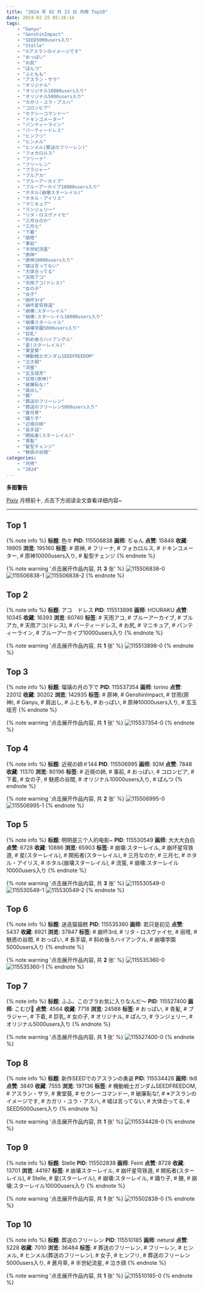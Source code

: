 ```yaml
---
title: "2024 年 02 月 23 日 月榜 Top10"
date: 2024-02-25 05:16:14
tags:
    - "Ganyu"
    - "GenshinImpact"
    - "SEED5000users入り"
    - "Stelle"
    - "※アスランのイメージです"
    - "おっぱい"
    - "お尻"
    - "ぱんつ"
    - "ふともも"
    - "アスラン・ザラ"
    - "オリジナル"
    - "オリジナル10000users入り"
    - "オリジナル5000users入り"
    - "カガリ・ユラ・アスハ"
    - "コロンビア"
    - "セクシーコマンドー"
    - "ドキンコメーター"
    - "パンティーライン"
    - "パーティードレス"
    - "ヒンフリ"
    - "ヒンメル"
    - "ヒンメル(葬送のフリーレン)"
    - "フォカロルス"
    - "フリーナ"
    - "フリーレン"
    - "ブラジャー"
    - "ブルアカ"
    - "ブルーアーカイブ"
    - "ブルーアーカイブ10000users入り"
    - "ホタル(崩壊スターレイル)"
    - "ホタル・アイリス"
    - "マニキュア"
    - "ランジェリー"
    - "リタ・ロスヴァイセ"
    - "三月なのか"
    - "三月七"
    - "下着"
    - "丽塔"
    - "事前"
    - "半世紀流星"
    - "原神"
    - "原神10000users入り"
    - "嘘は言ってない"
    - "大体合ってる"
    - "天雨アコ"
    - "天雨アコ(ドレス)"
    - "女の子"
    - "女子"
    - "崩坏3rd"
    - "崩坏星穹铁道"
    - "崩壊:スターレイル"
    - "崩壊:スターレイル10000users入り"
    - "崩壊スターレイル"
    - "崩壊学園5000users入り"
    - "巨乳"
    - "斜め後ろハイアングル"
    - "星(スターレイル)"
    - "東堂葵"
    - "機動戦士ガンダムSEEDFREEDOM"
    - "泣き顔"
    - "流萤"
    - "玄玉瑶芳"
    - "甘雨(原神)"
    - "破廉恥な!"
    - "肩出し"
    - "腋"
    - "葬送のフリーレン"
    - "葬送のフリーレン5000users入り"
    - "蒼月草"
    - "踊り子"
    - "近視の姉"
    - "長手袋"
    - "開拓者(スターレイル)"
    - "青髪"
    - "髪型チェンジ"
    - "魅惑の谷間"
categories:
    - "月榜"
    - "2024"
---
```


<i class="fa fa-triangle-exclamation"></i>**多图警告**<i class="fa fa-triangle-exclamation"></i>

[Pixiv](https://www.pixiv.net/) 月榜前十, 点击下方阅读全文查看详细内容~

<!-- more -->

---

## Top 1

{% note info %}
**标题**: 色々
**PID**: 115506838 **画师**: ぢゅん
**点赞**: 15848 **收藏**: 19905 **浏览**: 195160
**标签**: # 原神, # フリーナ, # フォカロルス, # ドキンコメーター, # 原神10000users入り, # 髪型チェンジ
{% endnote %}

{% note warning '点击展开作品内容, 共 **3** 张' %}
![115506838-0](https://i.pixiv.re/img-original/img/2024/01/27/00/00/13/115506838_p0.jpg)
![115506838-1](https://i.pixiv.re/img-original/img/2024/01/27/00/00/13/115506838_p1.jpg)
![115506838-2](https://i.pixiv.re/img-original/img/2024/01/27/00/00/13/115506838_p2.jpg)
{% endnote %}

## Top 2

{% note info %}
**标题**: アコ　ドレス
**PID**: 115513898 **画师**: HOURAKU
**点赞**: 10345 **收藏**: 16393 **浏览**: 60740
**标签**: # 天雨アコ, # ブルーアーカイブ, # ブルアカ, # 天雨アコ(ドレス), # パーティードレス, # お尻, # マニキュア, # パンティーライン, # ブルーアーカイブ10000users入り
{% endnote %}

{% note warning '点击展开作品内容, 共 **1** 张' %}
![115513898-0](https://i.pixiv.re/img-original/img/2024/01/27/07/00/03/115513898_p0.jpg)
{% endnote %}

## Top 3

{% note info %}
**标题**: 瑠璃の月の下で
**PID**: 115537354 **画师**: torino
**点赞**: 22012 **收藏**: 30202 **浏览**: 142935
**标签**: # 原神, # GenshinImpact, # 甘雨(原神), # Ganyu, # 肩出し, # ふともも, # おっぱい, # 原神10000users入り, # 玄玉瑶芳
{% endnote %}

{% note warning '点击展开作品内容, 共 **1** 张' %}
![115537354-0](https://i.pixiv.re/img-original/img/2024/01/28/00/00/18/115537354_p0.jpg)
{% endnote %}

## Top 4

{% note info %}
**标题**: 近視の姉＃144
**PID**: 115506995 **画师**: 92M
**点赞**: 7848 **收藏**: 11370 **浏览**: 80196
**标签**: # 近視の姉, # 事前, # おっぱい, # コロンビア, # 下着, # 女の子, # 魅惑の谷間, # オリジナル10000users入り, # ぱんつ
{% endnote %}

{% note warning '点击展开作品内容, 共 **2** 张' %}
![115506995-0](https://i.pixiv.re/img-original/img/2024/01/27/00/00/55/115506995_p0.png)
![115506995-1](https://i.pixiv.re/img-original/img/2024/01/27/00/00/55/115506995_p1.png)
{% endnote %}

## Top 5

{% note info %}
**标题**: 明明是三个人的电影~
**PID**: 115530549 **画师**: 大大大白白
**点赞**: 6728 **收藏**: 10886 **浏览**: 65903
**标签**: # 崩壊:スターレイル, # 崩坏星穹铁道, # 星(スターレイル), # 開拓者(スターレイル), # 三月なのか, # 三月七, # ホタル・アイリス, # ホタル(崩壊スターレイル), # 流萤, # 崩壊:スターレイル10000users入り
{% endnote %}

{% note warning '点击展开作品内容, 共 **3** 张' %}
![115530549-0](https://i.pixiv.re/img-original/img/2024/01/27/20/40/59/115530549_p0.jpg)
![115530549-1](https://i.pixiv.re/img-original/img/2024/01/27/20/40/59/115530549_p1.jpg)
![115530549-2](https://i.pixiv.re/img-original/img/2024/01/27/20/40/59/115530549_p2.jpg)
{% endnote %}

## Top 6

{% note info %}
**标题**: 迷迭猫猫糕
**PID**: 115535360 **画师**: 若只是初见
**点赞**: 5437 **收藏**: 8921 **浏览**: 37847
**标签**: # 崩坏3rd, # リタ・ロスヴァイセ, # 丽塔, # 魅惑の谷間, # おっぱい, # 長手袋, # 斜め後ろハイアングル, # 崩壊学園5000users入り
{% endnote %}

{% note warning '点击展开作品内容, 共 **2** 张' %}
![115535360-0](https://i.pixiv.re/img-original/img/2024/01/27/23/01/23/115535360_p0.jpg)
![115535360-1](https://i.pixiv.re/img-original/img/2024/01/27/23/01/23/115535360_p1.jpg)
{% endnote %}

## Top 7

{% note info %}
**标题**: ふふ、このブラお気に入りなんだ〜
**PID**: 115527400 **画师**: こむぴ🐬
**点赞**: 4564 **收藏**: 7718 **浏览**: 24588
**标签**: # おっぱい, # 青髪, # ブラジャー, # 下着, # 巨乳, # 女の子, # オリジナル, # ぱんつ, # ランジェリー, # オリジナル5000users入り
{% endnote %}

{% note warning '点击展开作品内容, 共 **1** 张' %}
![115527400-0](https://i.pixiv.re/img-original/img/2024/01/27/18/54/14/115527400_p0.jpg)
{% endnote %}

## Top 8

{% note info %}
**标题**: 新作SEEDでのアスランの勇姿
**PID**: 115534428 **画师**: tk8
**点赞**: 3849 **收藏**: 7555 **浏览**: 197136
**标签**: # 機動戦士ガンダムSEEDFREEDOM, # アスラン・ザラ, # 東堂葵, # セクシーコマンドー, # 破廉恥な!, # ※アスランのイメージです, # カガリ・ユラ・アスハ, # 嘘は言ってない, # 大体合ってる, # SEED5000users入り
{% endnote %}

{% note warning '点击展开作品内容, 共 **1** 张' %}
![115534428-0](https://i.pixiv.re/img-original/img/2024/01/27/22/36/07/115534428_p0.png)
{% endnote %}

## Top 9

{% note info %}
**标题**: Stelle
**PID**: 115502838 **画师**: Feint
**点赞**: 8728 **收藏**: 13701 **浏览**: 44197
**标签**: # 崩壊スターレイル, # 崩坏星穹铁道, # 開拓者(スターレイル), # Stelle, # 星(スターレイル), # 崩壊:スターレイル, # 踊り子, # 腋, # 崩壊:スターレイル10000users入り
{% endnote %}

{% note warning '点击展开作品内容, 共 **1** 张' %}
![115502838-0](https://i.pixiv.re/img-original/img/2024/01/26/21/56/58/115502838_p0.png)
{% endnote %}

## Top 10

{% note info %}
**标题**: 葬送のフリーレン
**PID**: 115510185 **画师**: netural
**点赞**: 5228 **收藏**: 7010 **浏览**: 36484
**标签**: # 葬送のフリーレン, # フリーレン, # ヒンメル, # ヒンメル(葬送のフリーレン), # 女子, # ヒンフリ, # 葬送のフリーレン5000users入り, # 蒼月草, # 半世紀流星, # 泣き顔
{% endnote %}

{% note warning '点击展开作品内容, 共 **1** 张' %}
![115510185-0](https://i.pixiv.re/img-original/img/2024/01/27/01/49/45/115510185_p0.png)
{% endnote %}
